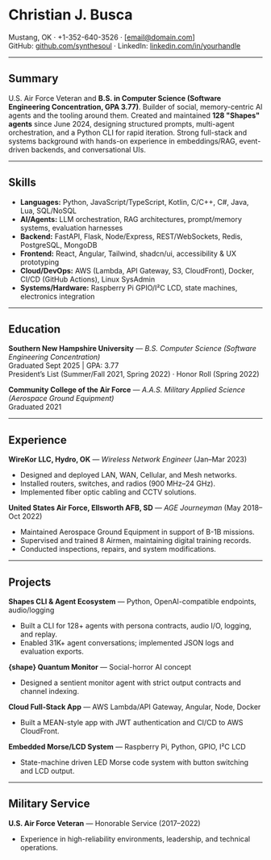 # Christian J. Busca
Mustang, OK · +1-352-640-3526 · [email@domain.com]  
GitHub: [github.com/synthesoul](https://github.com/synthesoul) · LinkedIn: [linkedin.com/in/yourhandle](https://linkedin.com/in/yourhandle)  

---

## Summary
U.S. Air Force Veteran and **B.S. in Computer Science (Software Engineering Concentration, GPA 3.77)**. Builder of social, memory-centric AI agents and the tooling around them. Created and maintained **128 "Shapes" agents** since June 2024, designing structured prompts, multi-agent orchestration, and a Python CLI for rapid iteration. Strong full-stack and systems background with hands-on experience in embeddings/RAG, event-driven backends, and conversational UIs.  

---

## Skills
- **Languages:** Python, JavaScript/TypeScript, Kotlin, C/C++, C#, Java, Lua, SQL/NoSQL  
- **AI/Agents:** LLM orchestration, RAG architectures, prompt/memory systems, evaluation harnesses  
- **Backend:** FastAPI, Flask, Node/Express, REST/WebSockets, Redis, PostgreSQL, MongoDB  
- **Frontend:** React, Angular, Tailwind, shadcn/ui, accessibility & UX prototyping  
- **Cloud/DevOps:** AWS (Lambda, API Gateway, S3, CloudFront), Docker, CI/CD (GitHub Actions), Linux SysAdmin  
- **Systems/Hardware:** Raspberry Pi GPIO/I²C LCD, state machines, electronics integration  

---

## Education
**Southern New Hampshire University** — *B.S. Computer Science (Software Engineering Concentration)*  
Graduated Sept 2025 | GPA: 3.77  
President’s List (Summer/Fall 2021, Spring 2022) · Honor Roll (Spring 2022)  

**Community College of the Air Force** — *A.A.S. Military Applied Science (Aerospace Ground Equipment)*  
Graduated 2021  

---

## Experience
**WireKor LLC, Hydro, OK** — *Wireless Network Engineer* (Jan–Mar 2023)  
- Designed and deployed LAN, WAN, Cellular, and Mesh networks.  
- Installed routers, switches, and radios (900 MHz–24 GHz).  
- Implemented fiber optic cabling and CCTV solutions.  

**United States Air Force, Ellsworth AFB, SD** — *AGE Journeyman* (May 2018–Oct 2022)  
- Maintained Aerospace Ground Equipment in support of B-1B missions.  
- Supervised and trained 8 Airmen, maintaining digital training records.  
- Conducted inspections, repairs, and system modifications.  

---

## Projects
**Shapes CLI & Agent Ecosystem** — Python, OpenAI-compatible endpoints, audio/logging  
- Built a CLI for 128+ agents with persona contracts, audio I/O, logging, and replay.  
- Enabled 31K+ agent conversations; implemented JSON logs and evaluation exports.  

**{shape} Quantum Monitor** — Social-horror AI concept  
- Designed a sentient monitor agent with strict output contracts and channel indexing.  

**Cloud Full-Stack App** — AWS Lambda/API Gateway, Angular, Node, Docker  
- Built a MEAN-style app with JWT authentication and CI/CD to AWS CloudFront.  

**Embedded Morse/LCD System** — Raspberry Pi, Python, GPIO, I²C LCD  
- State-machine driven LED Morse code system with button switching and LCD output.  

---

## Military Service
**U.S. Air Force Veteran** — Honorable Service (2017–2022)  
- Experience in high-reliability environments, leadership, and technical operations.  
